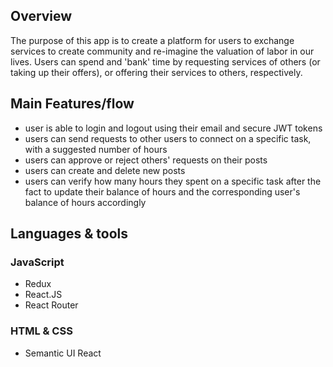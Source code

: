 ## Overview

The purpose of this app is to create a platform for users to exchange services to create community and re-imagine the valuation of labor in our lives. Users can spend and 'bank' time by requesting services of others (or taking up their offers), or offering their services to others, respectively. 

## Main Features/flow

- user is able to login and logout using their email and secure JWT tokens
- users can send requests to other users to connect on a specific task, with a suggested number of hours
- users can approve or reject others' requests on their posts
- users can create and delete new posts
- users can verify how many hours they spent on a specific task after the fact to update their balance of hours and the corresponding user's balance of hours accordingly

## Languages & tools

### JavaScript
  - Redux
  - React.JS 
  - React Router 

### HTML & CSS
  - Semantic UI React

